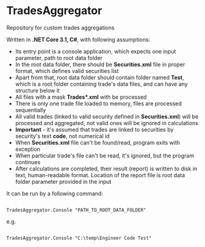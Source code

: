 # TradesAggregator
Repository for custom trades aggregations

Written in **.NET Core 3.1, C#**, with following assumptions:

* Its entry point is a console application, which expects one input parameter, path to root data folder
* In the root data folder, there should be **Securities.xml** file in proper format, which defines valid securities list
* Apart from that, root data folder should contain folder named **Test**, which is a root folder containing trade's data files, and can have any structure below it
* All files with a mask **Trades\*.xml** with be processed
* There is only one trade file loaded to memory, files are processed sequentially
* All valid trades (linked to valid security defined in **Securities.xml**) will be processed and aggregated, not valid ones will be ignored in calculations
* **Important** - it's assumed that trades are linked to securities by security's text **code**, not numerical id
* When **Securities.xml** file can't be found/read, program exits with exception
* When particular trade's file can't be read, it's ignored, but the program continues
* After calculations are completed, their result (report) is written to disk in text, human-readable format. Location of the report file is root data folder parameter provided in the input 

It can be run by a following command:

<code>
TradesAggregator.Console "PATH_TO_ROOT_DATA_FOLDER"
</code>

e.g.

<code>
TradesAggregator.Console "C:\temp\Engineer Code Test"
</code>
